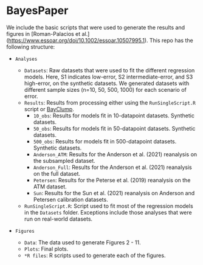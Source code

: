 # BayesPaper

We include the basic scripts that were used to generate the results and figures in [Roman-Palacios et al.] (https://www.essoar.org/doi/10.1002/essoar.10507995.1). This repo has the following structure:

- `Analyses`
  - `Datasets`: Raw datasets that were used to fit the different regression models. Here, S1 indicates low-error, S2 intermediate-error, and S3 high-error, on the synthetic datasets. We generated datasets with different sample sizes (n=10, 50, 500, 1000) for each scenario of error.
  - `Results`: Results from processing either using the `RunSingleScript.R` script or [BayClump](https://bayclump.tripatilab.epss.ucla.edu/).
    - `10_obs`: Results for models fit in 10-datapoint datasets. Synthetic datasets.
    - `50_obs`: Results for models fit in 50-datapoint datasets. Synthetic datasets.
    - `500_obs`: Results for models fit in 500-datapoint datasets. Synthetic datasets.
    - `Anderson_ATM`: Results for the Anderson et al. (2021) reanalysis on the subsampled dataset.
    - `Anderson_Full`: Results for the Anderson et al. (2021) reanalysis on the full dataset.
    - `Petersen`: Results for the Peterse et al. (2019) reanalysis on the ATM dataset.
    - `Sun`: Results for the Sun et al. (2021) reanalysis on Anderson and Petersen calibration datasets.
  - `RunSingleScript.R`: Script used to fit most of the regression models in the `Datasets` folder. Exceptions include those analyses that were run on real-world datasets.

- `Figures`
  - `Data`: The data used to generate Figures 2 - 11.
  - `Plots`: Final plots.
  - `*R files`: R scripts used to generate each of the figures.

